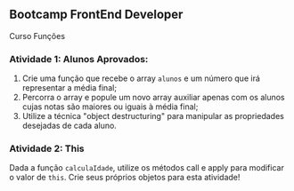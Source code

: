 <h2> Bootcamp FrontEnd Developer</h2>
Curso Funções

<h3>Atividade 1: Alunos Aprovados:</h3>

1. Crie uma função que recebe o array `alunos` e um número que irá representar a média final;
2. Percorra o array e popule um novo array auxiliar apenas com os alunos cujas notas são maiores ou iguais à média final;
3. Utilize a técnica "object destructuring" para manipular as propriedades desejadas de cada aluno.

<h3>Atividade 2: This</h3>

Dada a função `calculaIdade`, utilize os métodos call e apply para modificar o valor de `this`. Crie seus próprios objetos para esta atividade!
